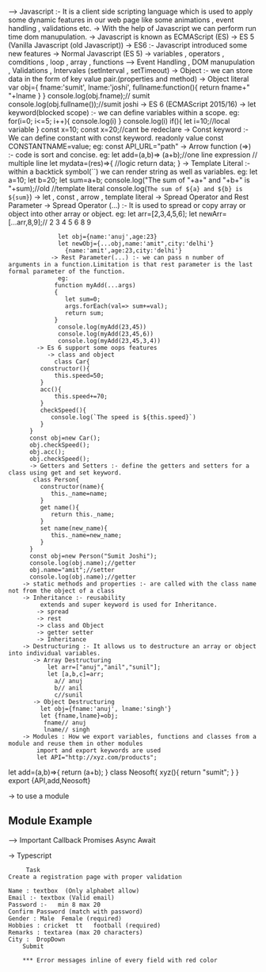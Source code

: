 --> Javascript :- It is a client side scripting language which is used to apply some dynamic features in our web page like some animations , event handling , validations etc.
  -> With the help of Javascript we can perform run time dom manupulation.
  -> Javascript is known as ECMAScript (ES)
  -> ES 5 (Vanilla Javascript (old Javascript))
  -> ES6 :- Javascript introduced some new features
     -> Normal Javascript (ES 5)
        -> variables , operators , comditions , loop , array , functions
        --> Event Handling , DOM manupulation , Validations , Intervales (setInterval , setTimeout)
        -> Object :- we can store data in the form of key value pair.(properties and method)
            -> Object literal
              var obj={
                 fname:'sumit',
                 lname:'joshi',
             fullname:function(){
                  return fname+" "+lname
             }
              }
              console.log(obj.fname);// sumit
            console.log(obj.fullname());//sumit joshi
        -> ES 6 (ECMAScript 2015/16)
          -> let keyword(blocked scope) :- we can define variables within a scope.
            eg:
              for(i=0; i<=5; i++){
                 console.log(i)
              }
              console.log(i)
              if(){
                let i=10;//local variable
              }
              const x=10;
              const x=20;//cant be redeclare
            -> Const keyword :- We can define constant with const keyword. readonly value
               const CONSTANTNAME=value;
                eg:
               const API_URL="path"
            -> Arrow function (=>) :- code is sort and concise.
              eg:
               let add=(a,b)=> (a+b);//one line expression
               // multiple line
               let mydata=(res)=>{
                  //logic
                  return data;
               }
            -> Template Literal :- within a backtick symbol(``) we can render string as well as variables.
              eg:
                let a=10;
                let b=20;
                let sum=a+b;
                console.log("The sum of "+a+" and "+b+" is "+sum);//old
                //template literal
                console.log(`The sum of ${a} and ${b} is ${sum}`)
            -> let , const , arrow , template literal
            -> Spread Operator and Rest Parameter
              -> Spread Operator (...) :- It is used to spread or copy array or object into other array or object.
                eg:
                  let arr=[2,3,4,5,6];
                  let newArr=[...arr,8,9];// 2 3 4 5 6 8 9

                  let obj={name:'anuj',age:23}
                  let newObj={...obj,name:'amit",city:'delhi'}
                    {name:'amit',age:23,city:'delhi'}
                -> Rest Parameter(...) :- we can pass n number of arguments in a function.Limitation is that rest parameter is the last formal parameter of the function.
                  eg:
                 function myAdd(...args)
                 {
                    let sum=0;
                    args.forEach(val=> sum+=val);
                    return sum;
                 }
                  console.log(myAdd(23,45))
                  console.log(myAdd(23,45,6))
                  console.log(myAdd(23,45,3,4))
            -> Es 6 support some oops features
               -> class and object
                 class Car{
             constructor(){
                 this.speed=50;
             }
             acc(){
                 this.speed+=70;
             }
             checkSpeed(){
                console.log(`The speed is ${this.speed}`)
             }
          }
          const obj=new Car();
          obj.checkSpeed();
          obj.acc();
          obj.checkSpeed();
          -> Getters and Setters :- define the getters and setters for a class using get and set keyword.
           class Person{
             constructor(name){
                this._name=name;
             }
             get name(){
                return this._name;
             }
             set name(new_name){
                this._name=new_name;
             }
          }
          const obj=new Person("Sumit Joshi");
          console.log(obj.name);//getter
          obj.name="amit";//setter
          console.log(obj.name);//getter
        -> static methods and properties :- are called with the class name not from the object of a class
        -> Inheritance :- reusability
             extends and super keyword is used for Inheritance.
            -> spread
            -> rest
            -> class and Object
            -> getter setter
            -> Inheritance
        -> Destructuring :- It allows us to destructure an array or object into individual variables.
           -> Array Destructuring
               let arr=["anuj","anil","sunil"];
               let [a,b,c]=arr;
                 a// anuj
                 b// anil
                 c//sunil
           -> Object Destructuring
             let obj={fname:'anuj', lname:'singh'}
             let {fname,lname}=obj;
              fname// anuj
              lname// singh
        -> Modules : How we export variables, functions and classes from a module and reuse them in other modules
            import and export keywords are used
            let API="http://xyz.com/products";
let add=(a,b)=>{
    return (a+b);
}
class Neosoft{
   xyz(){
    return "sumit";
   }
}
export {API,add,Neosoft}

  -> to use a module
 <!DOCTYPE html>
<html lang="en">
<head>
    <title>Document</title>
    <script type="module">
        import {API,add} from './mymodule.js';
        console.log(API)
        console.log(add(2,3))
    </script>
</head>
<body>
     <h2> Module Example</h2>
</body>
</html>

--> Important
  Callback
  Promises
  Async Await

-> Typescript

         Task
    Create a registration page with proper validation

    Name : textbox  (Only alphabet allow)
    Email :- textbox (Valid email)
    Password :-   min 8 max 20
    Confirm Password (match with password)
    Gender : Male  Female (required)
    Hobbies : cricket  tt   football (required)
    Remarks : textarea (max 20 characters)
    City :  DropDown
        Submit

        *** Error messages inline of every field with red color

